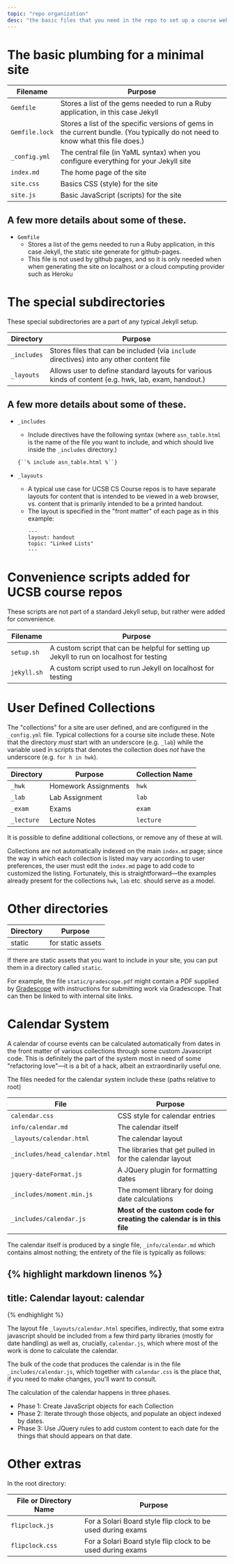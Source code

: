 ```yaml
---
topic: "repo organization"
desc: "the basic files that you need in the repo to set up a course website"
---
```


# The basic plumbing for a minimal site

| Filename | Purpose |
|-----------|---------|
| `Gemfile` | Stores a list of the gems needed to run a Ruby application, in this case Jekyll |
| `Gemfile.lock` | Stores a list of the specific versions of gems in the current bundle.  (You typically do not need to know what this file does.)|
| `_config.yml` | The central file (in YaML syntax) when you configure everything for your Jekyll site |
| `index.md` | The home page of the site |
| `site.css` | Basics CSS (style) for the site |
| `site.js` | Basic JavaScript (scripts) for the site |

## A few more details about some of these.

* `Gemfile`
    * Stores a list of the gems needed to run a Ruby application, in this case Jekyll, 
      the static site generate for github-pages.  
    * This file is not used by github pages, and so it is only needed 
       when when generating the site on localhost 
       or a cloud computing provider such as Heroku


# The special subdirectories 

These special subdirectories are a part of any typical Jekyll setup. 

| Directory | Purpose |
|-----------|---------|
| `_includes` | Stores files that can be included (via `include` directives) into any other content file |
| `_layouts` | Allows user to define standard layouts for various kinds of content (e.g. hwk, lab, exam, handout.) |


## A few more details about some of these.

* `_includes`
    * Include directives have the following syntax (where `asn_table.html`
       is the name of the file you want to include, and which should live
       inside the `_includes` directory.)
    
    `{``% include asn_table.html %``}`
* `_layouts`
    * A typical use case for UCSB CS Course repos is to have separate layouts for content that 
       is intended to be viewed in a web browser, vs. content that is primarily intended to be 
       a printed handout. 
    * The layout is specified in the "front matter" of each page as in this example:
       ```
       ---
       layout: handout
       topic: "Linked Lists"
       ---
       ```
       
# Convenience scripts added for UCSB course repos

These scripts are not part of a standard Jekyll setup, but rather were added for convenience.

| Filename | Purpose |
|-----------|---------|
| `setup.sh` | A custom script that can be helpful for setting up Jekyll to run on localhost for testing |
| `jekyll.sh` | A custom script used to run Jekyll on localhost for testing |

# User Defined Collections

The "collections" for a site are user defined, and are configured in the `_config.yml` file.    Typical collections for a course site include these.  Note that the directory *must* start with an underscore (e.g. `_lab`) while the variable used in scripts that denotes the collection does *not* have the underscore (e.g. `for h in hwk`).

| Directory | Purpose | Collection Name  |
|-----------|---------|------------------|
| `_hwk`  | Homework Assignments | `hwk` |
| `_lab`  | Lab Assignment | `lab` |
| `_exam` | Exams | `exam` |
| `_lecture` | Lecture Notes | `lecture` |

It is possible to define additional collections, or remove any of these at will.   

Collections are not automatically indexed on the main `index.md` page; since the way in which each collection is listed may vary according to user preferences, the user must edit the `index.md` page to add code to customized the listing. Fortunately, this is straightforward&mdash;the examples already present for the collections `hwk`, `lab` etc. should serve
as a model.

# Other directories


| Directory | Purpose |
|-----------|---------|
| static    | for static assets |

If there are static assets that you want to include in your site, you can put them in a directory called `static`.

For example, the file `static/gradescope.pdf` might contain a PDF supplied by [Gradescope](https://gradescope.com) with instructions for submitting work via Gradescope.  That can then be linked to with internal site links.

# Calendar System

A calendar of course events can be calculated automatically from dates in the front matter of various collections
through some custom Javascript code.    This is definitely the part of the system most in need of some "refactoring love"&mdash;it is a bit of a hack, albeit an extraordinarily useful one.

The files needed for the calendar system include these (paths relative to root)


| File | Purpose |
|------|------------|
| `calendar.css` | CSS style for calendar entries |
| `info/calendar.md` | The calendar itself |
| `_layouts/calendar.html` | The calendar layout |
| `_includes/head_calendar.html` | The libraries that get pulled in for the calendar layout |
| `jquery-dateFormat.js` | A JQuery plugin for formatting dates |
| `_includes/moment.min.js` | The moment library for doing date calculations |
| `_includes/calendar.js` | **Most of the custom code for creating the calendar is in this file** |


The calendar itself is produced by a single file, `_info/calendar.md` which contains almost nothing; the entirety of the file is typically as follows:

{% highlight markdown linenos %}
---
title: Calendar
layout: calendar
---

<div id='calendar' class='calendar'></div>

{% endhighlight %}

The layout file `_layouts/calendar.html` specifies, indirectly, that some extra javascript should be included from a few third party libraries (mostly for date handling) as well as, crucially, `calendar.js`, which where most of the work is done to calculate the calendar.

The bulk of the code that produces the calendar is in the file `_includes/calendar.js`, which together with `calendar.css` is the place that, if you need to make changes, you'll want to consult.

The calculation of the calendar happens in three phases.   

* Phase 1: Create JavaScript objects for each Collection
* Phase 2: Iterate through those objects, and populate an object indexed by dates.
* Phase 3: Use JQuery rules to add custom content to each date for the things that should appears on that date.


# Other extras

In the root directory:

| File or Directory Name | Purpose |
|------------------------|----------|
| `flipclock.js` | For a Solari Board style flip clock to be used during exams |
| `flipclock.css` | For a Solari Board style flip clock to be used during exams |
